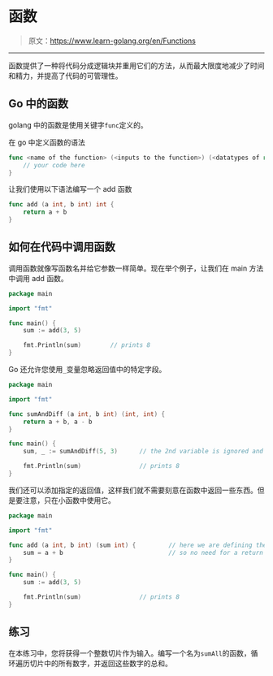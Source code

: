 # 函数

> 原文：<https://www.learn-golang.org/en/Functions>

* * *

函数提供了一种将代码分成逻辑块并重用它们的方法，从而最大限度地减少了时间和精力，并提高了代码的可管理性。

## Go 中的函数

golang 中的函数是使用关键字`func`定义的。

在 go 中定义函数的语法

```go
func <name of the function> (<inputs to the function>) (<datatypes of return values from the function>) {
    // your code here
} 
```

让我们使用以下语法编写一个 add 函数

```go
func add (a int, b int) int {
    return a + b
} 
```

## 如何在代码中调用函数

调用函数就像写函数名并给它参数一样简单。现在举个例子，让我们在 main 方法中调用 add 函数。

```go
package main

import "fmt"

func main() {
    sum := add(3, 5)

    fmt.Println(sum)        // prints 8
} 
```

Go 还允许您使用`_`变量忽略返回值中的特定字段。

```go
package main

import "fmt"

func sumAndDiff (a int, b int) (int, int) {
    return a + b, a - b
}

func main() {
    sum, _ := sumAndDiff(5, 3)      // the 2nd variable is ignored and not used

    fmt.Println(sum)                // prints 8
} 
```

我们还可以添加指定的返回值，这样我们就不需要刻意在函数中返回一些东西。但是要注意，只在小函数中使用它。

```go
package main

import "fmt"

func add (a int, b int) (sum int) {         // here we are defining the variable name of what we are returning
    sum = a + b                             // so no need for a return statement, go takes care of it
}

func main() {
    sum := add(3, 5)

    fmt.Println(sum)                // prints 8
} 
```

## 练习

在本练习中，您将获得一个整数切片作为输入。编写一个名为`sumAll`的函数，循环遍历切片中的所有数字，并返回这些数字的总和。